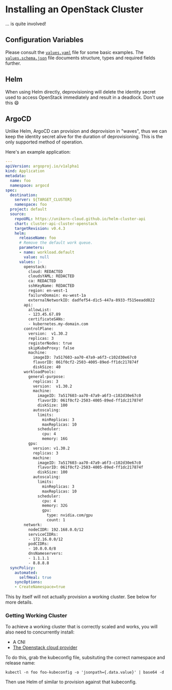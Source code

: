 # Installing an OpenStack Cluster

... is quite involved!

## Configuration Variables

Please consult the [`values.yaml`](values.yaml) file for some basic examples.
The [`values.schema.json`](values.schema.json) file documents structure, types and required fields further.

## Helm

When using Helm directly, deprovisioning will delete the identity secret used to access OpenStack immediately and result in a deadlock.
Don't use this :smile:

## ArgoCD

Unlike Helm, ArgoCD can provision and deprovision in "waves", thus we can keep the identity secret alive for the duration of deprovisioning.
This is the only supported method of operation.

Here's an example application:

```yaml
---
apiVersion: argoproj.io/v1alpha1
kind: Application
metadata:
  name: foo
  namespace: argocd
spec:
  destination:
    server: ${TARGET_CLUSTER}
    namespace: foo
  project: default
  source:
    repoURL: https://unikorn-cloud.github.io/helm-cluster-api
    chart: cluster-api-cluster-openstack
    targetRevision: v0.4.3
    helm:
      releaseName: foo
      # Remove the default work queue.
      parameters:
      - name: workload.default
        value: null
      values: |-
        openstack:
          cloud: REDACTED
          cloudsYAML: REDACTED
          ca: REDACTED
          sshKeyName: REDACTED
          region: en-west-1
          failureDomain: eu-west-1a
          externalNetworkID: dadfef54-d1c5-447a-8933-f515eeadd822
        api:
          allowList:
          - 123.45.67.89
          certificateSANs:
          - kubernetes.my-domain.com
        controlPlane:
          version:  v1.30.2
          replicas: 3
          registerNodes: true
          skipKubeProxy: false
          machine:
            imageID: 7a517603-aa70-47a9-a6f3-c102d30e67c0
            flavorID: 061f0cf2-2503-4005-89ed-ff1dc217874f
            diskSize: 40
        workloadPools:
          general-purpose:
            replicas: 3
            version:  v1.30.2
            machine:
              imageID: 7a517603-aa70-47a9-a6f3-c102d30e67c0
              flavorID: 061f0cf2-2503-4005-89ed-ff1dc217874f
              diskSize: 100
            autoscaling:
              limits:
                minReplicas: 3
                maxReplicas: 10
              scheduler:
                cpu: 4
                memory: 16G
          gpu:
            version: v1.30.2
            replicas: 3
            machine:
              imageID: 7a517603-aa70-47a9-a6f3-c102d30e67c0
              flavorID: 061f0cf2-2503-4005-89ed-ff1dc217874f
              diskSize: 100
            autoscaling:
              limits:
                minReplicas: 3
                maxReplicas: 10
              scheduler:
                cpu: 4
                memory: 32G
                gpu:
                  type: nvidia.com/gpu
                  count: 1
        network:
          nodeCIDR: 192.168.0.0/12
          serviceCIDRs:
          - 172.16.0.0/12
          podCIDRs:
          - 10.0.0.0/8
          dnsNameservers:
          - 1.1.1.1
          - 8.8.8.8
  syncPolicy:
    automated:
      selfHeal: true
    syncOptions:
    - CreateNamespace=true
```

This by itself will not actually provision a working cluster.
See below for more details.

### Getting Working Cluster

To achieve a working cluster that is correctly scaled and works, you will also need to concurrently install:

* A CNI
* [The Openstack cloud provider](https://github.com/kubernetes/cloud-provider-openstack)

To do this, grab the kubeconfig file, subsituting the correct namespace and release name:

```shell
kubectl -n foo foo-kubeconfig -o 'jsonpath={.data.value}' | base64 -d
```

Then use Helm of similar to provision against that kubeconfig.
